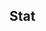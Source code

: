 <!--
**poolins/poolins** is a ✨ _special_ ✨ repository because its `README.md` (this file) appears on your GitHub profile.

Here are some ideas to get you started:

- 🔭 I’m currently working on ...
- 🌱 I’m currently learning ...
- 👯 I’m looking to collaborate on ...
- 🤔 I’m looking for help with ...
- 💬 Ask me about ...
- 📫 How to reach me: ...
- 😄 Pronouns: ...
- ⚡ Fun fact: ...
-->
## Stat
<div id="stat" align="center">
    <img src="http://github-profile-summary-cards.vercel.app/api/cards/profile-details?username=poolins&theme=swift" alt=""/>
    <img src="http://github-profile-summary-cards.vercel.app/api/cards/repos-per-language?username=poolins&theme=swift" alt=""/>
    <img src="http://github-profile-summary-cards.vercel.app/api/cards/most-commit-language?username=poolins&theme=swift" alt=""/>
</div>
